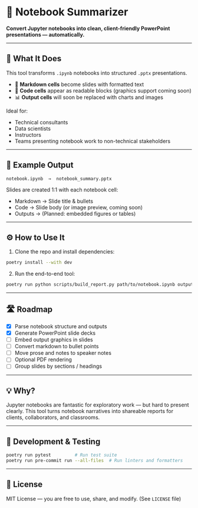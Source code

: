 # 📘 Notebook Summarizer

**Convert Jupyter notebooks into clean, client-friendly PowerPoint presentations — automatically.**

---

## 🚀 What It Does

This tool transforms `.ipynb` notebooks into structured `.pptx` presentations.

- 📄 **Markdown cells** become slides with formatted text
- 🧠 **Code cells** appear as readable blocks (graphics support coming soon)
- 📊 **Output cells** will soon be replaced with charts and images

Ideal for:
- Technical consultants
- Data scientists
- Instructors
- Teams presenting notebook work to non-technical stakeholders

---

## 📸 Example Output

```
notebook.ipynb  →  notebook_summary.pptx
```

Slides are created 1:1 with each notebook cell:
- Markdown → Slide title & bullets
- Code → Slide body (or image preview, coming soon)
- Outputs → (Planned: embedded figures or tables)

---

## ⚙️ How to Use It

1. Clone the repo and install dependencies:

```bash
poetry install --with dev
```

2. Run the end-to-end tool:

```bash
poetry run python scripts/build_report.py path/to/notebook.ipynb output.pptx
```

---

## 🛣️ Roadmap

- [x] Parse notebook structure and outputs
- [x] Generate PowerPoint slide decks
- [ ] Embed output graphics in slides
- [ ] Convert markdown to bullet points
- [ ] Move prose and notes to speaker notes
- [ ] Optional PDF rendering
- [ ] Group slides by sections / headings

---

## 💡 Why?

Jupyter notebooks are fantastic for exploratory work — but hard to present clearly. This tool turns notebook narratives into shareable reports for clients, collaborators, and classrooms.

---

## 🧪 Development & Testing

```bash
poetry run pytest         # Run test suite
poetry run pre-commit run --all-files  # Run linters and formatters
```

---

## 📄 License

MIT License — you are free to use, share, and modify. (See `LICENSE` file)
